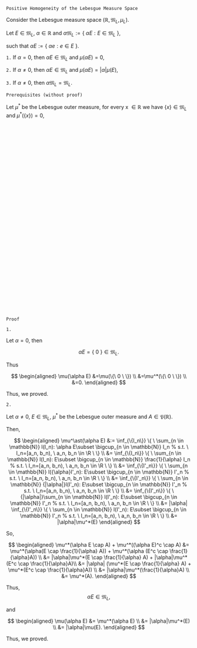 ```
Positive Homogeneity of the Lebesgue Measure Space
```

Consider the Lebesgue measure space $(\mathbb{R}, \mathfrak{M}_L, \mu_L).$

Let $E\in\mathfrak{M}_L$, $\alpha \in \mathbb{R}$ and $\alpha   \mathfrak{M}_L:=\{ \ \alpha E: E \in \mathfrak{M}_L \ \}$,

such that $\alpha E:= \{ \ \alpha e :  e \in E\ \}$.

`1.`
If $\alpha=0$, then $\alpha E \in \mathfrak{M}_L$ and $\mu(\alpha E)=0,$

`2.`
If $\alpha\neq0$, then $\alpha E \in \mathfrak{M}_L$ and $\mu(\alpha E)=|\alpha| \mu(E),$

`3.`
If $\alpha\neq0$, then $\alpha \mathfrak{M}_L = \mathfrak{M}_L.$


```
Prerequisites (without proof)
```
Let $\mu^*$ be the Lebesgue outer measure,
for every x $\in \mathbb{R}$ we have $\{ x\}\in\mathfrak{M}_L$ and $\mu^*(\{ x \})=0$,

<br>
<br>
<br>
<br>
<br>
<br>
<br>
<br>
<br>
<br>
<br>
<br>
<br>
<br>
<br>
<br>
<br>
<br>
<br>
<br>
<br>
<br>
<br>
<br>
<br>
<br>
<br>
<br>
<br>
<br>


```
Proof
```

`1.`

Let $\alpha=0,$ then

$$
\alpha E = \{ \ 0 \ \} \in \mathfrak{M}_L.
$$

Thus

$$
\begin{aligned}
\mu(\alpha E)
&=\mu(\{\ 0 \ \}) \\
&=\mu^*(\{\ 0 \ \}) \\
&=0.
\end{aligned}
$$

Thus, we proved.

`2.`

Let $\alpha \neq0$,
$E\in \mathfrak{M}_L$,
$\mu^*$ be the Lebesgue outer measure and $A \in \mathfrak{P}(\mathbb{R})$.

Then,

$$
\begin{aligned}
\mu^\ast(\alpha E)
&:=
\inf_{\{I_n\}}
\{ \ 
    \sum_{n \in \mathbb{N}}
    l(I_n): \alpha E\subset \bigcup_{n \in \mathbb{N}} I_n 
    % s.t. \ I_n=[a_n, b_n), \ a_n, b_n \in \R
\ \} \\
&=
\inf_{\{I_n\}}
\{ \ 
    \sum_{n \in \mathbb{N}}
    l(I_n): E\subset \bigcup_{n \in \mathbb{N}} \frac{1}{\alpha} I_n 
    % s.t. \ I_n=[a_n, b_n), \ a_n, b_n \in \R
\ \} \\
&=
\inf_{\{I'_n\}}
\{ \ 
    \sum_{n \in \mathbb{N}}
    l({\alpha}I'_n): E\subset \bigcup_{n \in \mathbb{N}} I'_n 
    % s.t. \ I_n=[a_n, b_n), \ a_n, b_n \in \R
\ \} \\
&=
\inf_{\{I'_n\}}
\{ \ 
    \sum_{n \in \mathbb{N}}
    {|\alpha|}l(I'_n): E\subset \bigcup_{n \in \mathbb{N}} I'_n 
    % s.t. \ I_n=[a_n, b_n), \ a_n, b_n \in \R
\ \} \\
&=
\inf_{\{I'_n\}}
\{ \ 
    {|\alpha|}\sum_{n \in \mathbb{N}}
    l(I'_n): E\subset \bigcup_{n \in \mathbb{N}} I'_n 
    % s.t. \ I_n=[a_n, b_n), \ a_n, b_n \in \R
\ \} \\
&=
|\alpha| \inf_{\{I'_n\}}
\{ \ 
    \sum_{n \in \mathbb{N}}
    l(I'_n): E\subset \bigcup_{n \in \mathbb{N}} I'_n 
    % s.t. \ I_n=[a_n, b_n), \ a_n, b_n \in \R
\ \} \\
&=
|\alpha|\mu^*(E)
\end{aligned}
$$

<!-- such that $\{I_n\}$ is a set of left-closed right-opened intervals. -->


So,

$$
\begin{aligned}
\mu^*(\alpha E \cap A)
+
\mu^*((\alpha E)^c \cap A)
&=
\mu^*(\alpha(E \cap \frac{1}{\alpha} A))
+
\mu^*(\alpha  (E^c \cap \frac{1}{\alpha}A)) \\
&=
|\alpha|\mu^*(E \cap \frac{1}{\alpha} A)
+
|\alpha|\mu^*(E^c \cap \frac{1}{\alpha}A)\\
&=
|\alpha|
(\mu^*(E \cap \frac{1}{\alpha} A)
+
\mu^*(E^c \cap \frac{1}{\alpha}A)) \\
&=
|\alpha|\mu^*(\frac{1}{\alpha}A) \\
&=
\mu^*(A).
\end{aligned}
$$

Thus,
$$
\alpha E \in \mathfrak{M}_L,
$$

and

$$
\begin{aligned}
\mu(\alpha E)
&=
\mu^*(\alpha E) \\
&=
|\alpha|\mu^*(E) \\
&=
|\alpha|\mu(E).
\end{aligned}
$$

Thus, we proved.
